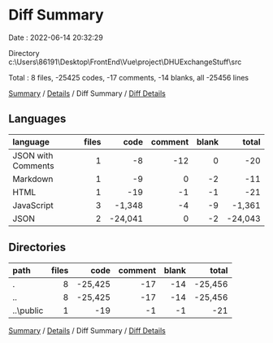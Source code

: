 # Diff Summary

Date : 2022-06-14 20:32:29

Directory c:\\Users\\86191\\Desktop\\FrontEnd\\Vue\\project\\DHUExchangeStuff\\src

Total : 8 files,  -25425 codes, -17 comments, -14 blanks, all -25456 lines

[Summary](results.md) / [Details](details.md) / Diff Summary / [Diff Details](diff-details.md)

## Languages
| language | files | code | comment | blank | total |
| :--- | ---: | ---: | ---: | ---: | ---: |
| JSON with Comments | 1 | -8 | -12 | 0 | -20 |
| Markdown | 1 | -9 | 0 | -2 | -11 |
| HTML | 1 | -19 | -1 | -1 | -21 |
| JavaScript | 3 | -1,348 | -4 | -9 | -1,361 |
| JSON | 2 | -24,041 | 0 | -2 | -24,043 |

## Directories
| path | files | code | comment | blank | total |
| :--- | ---: | ---: | ---: | ---: | ---: |
| . | 8 | -25,425 | -17 | -14 | -25,456 |
| .. | 8 | -25,425 | -17 | -14 | -25,456 |
| ..\\public | 1 | -19 | -1 | -1 | -21 |

[Summary](results.md) / [Details](details.md) / Diff Summary / [Diff Details](diff-details.md)
